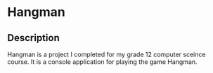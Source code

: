 # Hangman
## Description
Hangman is a project I completed for my grade 12 computer sceince course. It is a console application for playing the game Hangman.
